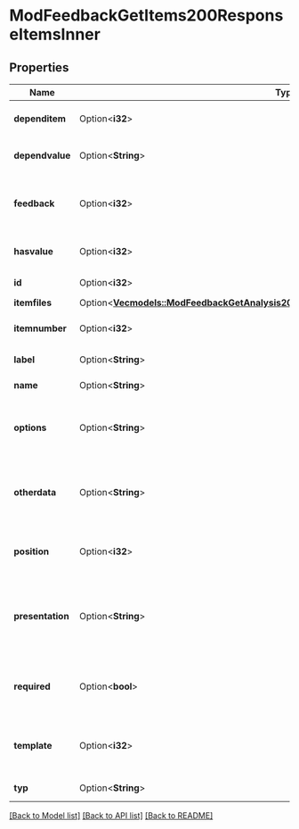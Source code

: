 # ModFeedbackGetItems200ResponseItemsInner

## Properties

Name | Type | Description | Notes
------------ | ------------- | ------------- | -------------
**dependitem** | Option<**i32**> | The item id this item depend on. | [optional][default to 0]
**dependvalue** | Option<**String**> | The depend value. | [optional]
**feedback** | Option<**i32**> | The feedback instance id this records belongs to. | [optional][default to 0]
**hasvalue** | Option<**i32**> | Whether it has a value or not. | [optional][default to 0]
**id** | Option<**i32**> | The record id. | [optional]
**itemfiles** | Option<[**Vec<models::ModFeedbackGetAnalysis200ResponseItemsdataInnerItemItemfilesInner>**](mod_feedback_get_analysis_200_response_itemsdata_inner_item_itemfiles_inner.md)> |  | [optional]
**itemnumber** | Option<**i32**> | The item position number | [optional]
**label** | Option<**String**> | The item label. | [optional]
**name** | Option<**String**> | The item name. | [optional]
**options** | Option<**String**> | Different additional settings for the item (question). | [optional]
**otherdata** | Option<**String**> | Additional data that may be required by external functions | [optional]
**position** | Option<**i32**> | The position in the list of questions. | [optional][default to 0]
**presentation** | Option<**String**> | The text describing the item or the available possible answers. | [optional]
**required** | Option<**bool**> | Whether is a item (question) required or not. | [optional][default to 0]
**template** | Option<**i32**> | If it belogns to a template, the template id. | [optional][default to 0]
**typ** | Option<**String**> | The type of the item. | [optional]

[[Back to Model list]](../README.md#documentation-for-models) [[Back to API list]](../README.md#documentation-for-api-endpoints) [[Back to README]](../README.md)


